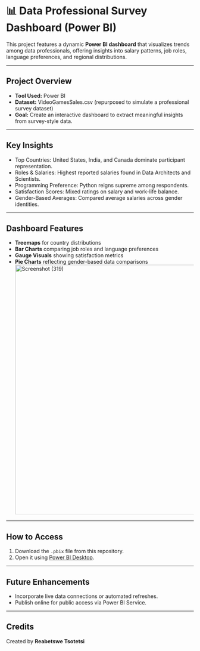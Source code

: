 
# 📊 Data Professional Survey Dashboard (Power BI)

This project features a dynamic **Power BI dashboard** that visualizes trends among data professionals, offering insights into salary patterns, job roles, language preferences, and regional distributions.

---

## Project Overview

- **Tool Used:** Power BI
- **Dataset:** VideoGamesSales.csv (repurposed to simulate a professional survey dataset)
- **Goal:** Create an interactive dashboard to extract meaningful insights from survey-style data.

---

##  Key Insights

- Top Countries: United States, India, and Canada dominate participant representation.
- Roles & Salaries: Highest reported salaries found in Data Architects and Scientists.
- Programming Preference: Python reigns supreme among respondents.
- Satisfaction Scores: Mixed ratings on salary and work-life balance.
- Gender-Based Averages: Compared average salaries across gender identities.

---

##  Dashboard Features

- **Treemaps** for country distributions
- **Bar Charts** comparing job roles and language preferences
- **Gauge Visuals** showing satisfaction metrics
- **Pie Charts** reflecting gender-based data comparisons
  <img width="1032" height="669" alt="Screenshot (319)" src="https://github.com/user-attachments/assets/8effcbf3-9b22-41ff-b187-f1b5133e5577" />


---

## How to Access

1. Download the `.pbix` file from this repository.
2. Open it using [Power BI Desktop](https://powerbi.microsoft.com/en-us/downloads/).

---

## Future Enhancements

- Incorporate live data connections or automated refreshes.
- Publish online for public access via Power BI Service.

---

## Credits
Created by **Reabetswe Tsotetsi**  
